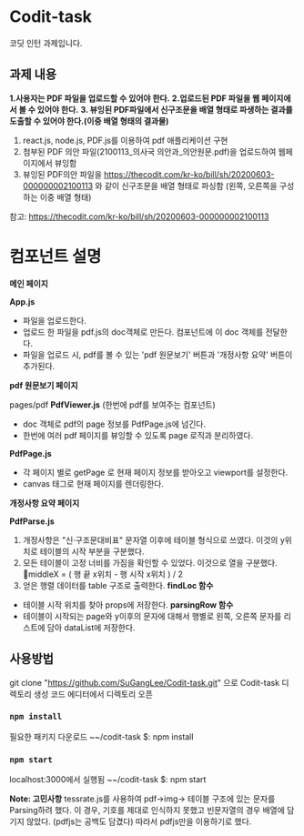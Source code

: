 # Codit-task

코딧 인턴 과제입니다.

## 과제 내용
**1.사용자는 PDF 파일을 업로드할 수 있어야 한다.**
**2.업로드된 PDF 파일을 웹 페이지에서 볼 수 있어야 한다.**
**3. 뷰잉된 PDF파일에서 신구조문을 배열 형태로 파생하는 결과를 도출할 수 있어야 한다.(이중 배열 형태의 결과물)**

1) react.js, node.js, PDF.js를 이용하여 pdf 애플리케이션 구현
2) 첨부된 PDF 의안 파일(2100113_의사국 의안과_의안원문.pdf)을 업로드하여 웹페이지에서 뷰잉함
3) 뷰잉된 PDF의안 파일을 https://thecodit.com/kr-ko/bill/sh/20200603-000000002100113 와 같이 신구조문을 배열 형태로 파싱함 (왼쪽, 오른쪽을 구성하는 이중 배열 형태)

참고:  https://thecodit.com/kr-ko/bill/sh/20200603-000000002100113 

# 컴포넌트 설명

**메인 페이지**

**App.js**
- 파일을 업로드한다. 
- 업로드 한 파일을 pdf.js의 doc객체로 만든다. 컴포넌트에 이 doc 객체를 전달한다. 
- 파일을 업로드 시, pdf를 볼 수 있는 'pdf 원문보기' 버튼과 '개정사항 요약' 버튼이 추가된다.


**pdf 원문보기 페이지**

pages/pdf
**PdfViewer.js** (한번에 pdf를 보여주는 컴포넌트) 
- doc 객체로 pdf의 page 정보를 PdfPage.js에 넘긴다. 
- 한번에 여러 pdf 페이지를 뷰잉할 수 있도록 page 로직과 분리하였다. 

**PdfPage.js**
- 각 페이지 별로 getPage 로 현재 페이지 정보를 받아오고 viewport를 설정한다.
- canvas 태그로 현재 페이지를 렌더링한다.

  
**개정사항 요약 페이지**

**PdfParse.js** 
1. 개정사항은 "신·구조문대비표" 문자열 이후에 테이블 형식으로 쓰였다. 이것의 y위치로 테이블의 시작 부분을 구분했다. 
2. 모든 테이블이 고정 너비를 가짐을 확인할 수 있었다. 이것으로 열을 구분했다. middleX = ( 행 끝 x위치 - 행 시작 x위치 ) / 2  
3. 얻은 행렬 데이터를 table 구조로 출력한다. 
**findLoc 함수**
- 테이블 시작 위치를 찾아 props에 저장한다.
**parsingRow 함수**
- 테이블이 시작되는 page와 y이후의 문자에 대해서 행별로 왼쪽, 오른쪽 문자를 리스트에 담아 dataList에 저장한다.


## 사용방법
git clone "https://github.com/SuGangLee/Codit-task.git" 으로 Codit-task 디렉토리 생성
코드 에디터에서 디렉토리 오픈

### `npm install`
필요한 패키지 다운로드 
~~/codit-task $: npm install

### `npm start`
localhost:3000에서 실행됨
~~/codit-task $: npm start 

**Note: 고민사항**
tessrate.js를 사용하여 pdf->img-> 테이블 구조에 있는 문자를 Parsing하려 했다.
이 경우, 기호를 제대로 인식하지 못했고 빈문자열의 경우 배열에 담기지 않았다. (pdfjs는 공백도 담겼다) 
따라서 pdfjs만을 이용하기로 했다. 

